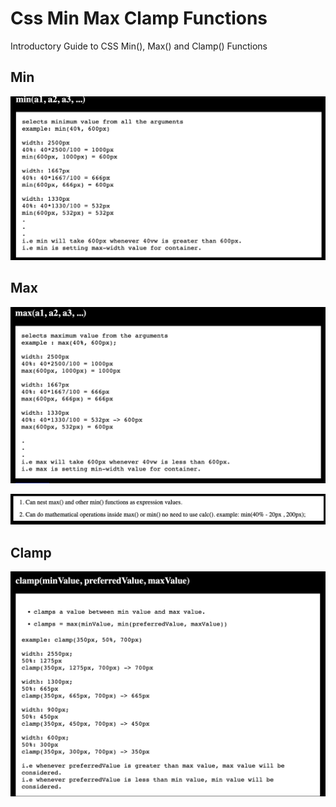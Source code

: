 # Css Min Max Clamp Functions
Introductory Guide to CSS Min(), Max() and Clamp() Functions


## Min
![Min](./assets/images/Min.png)

## Max
![Max](./assets/images/Max.png)

![info](./assets/images/info.png)

## Clamp
![Clamp](./assets/images/clamp.png)
